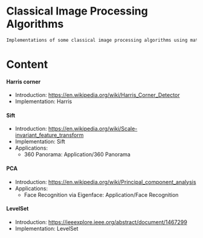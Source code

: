 # Classical Image Processing Algorithms
```sh
Implementations of some classical image processing algorithms using matlab.
```

# Content
#### Harris corner
- Introduction: https://en.wikipedia.org/wiki/Harris_Corner_Detector
- Implementation: Harris
#### Sift
- Introduction: https://en.wikipedia.org/wiki/Scale-invariant_feature_transform
- Implementation: Sift
- Applications:
	- 360 Panorama: Application/360 Panorama
#### PCA
- Introduction: https://en.wikipedia.org/wiki/Principal_component_analysis
- Applications:
	- Face Recognition via Eigenface: Application/Face Recognition
#### LevelSet
- Introduction: https://ieeexplore.ieee.org/abstract/document/1467299
- Implementation: LevelSet